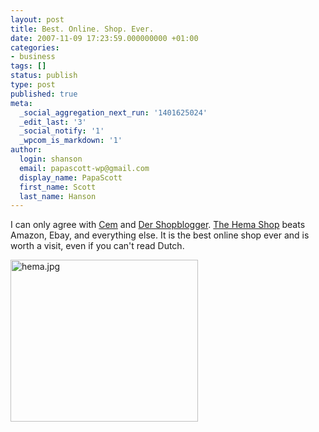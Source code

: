 ```yaml
---
layout: post
title: Best. Online. Shop. Ever.
date: 2007-11-09 17:23:59.000000000 +01:00
categories:
- business
tags: []
status: publish
type: post
published: true
meta:
  _social_aggregation_next_run: '1401625024'
  _edit_last: '3'
  _social_notify: '1'
  _wpcom_is_markdown: '1'
author:
  login: shanson
  email: papascott-wp@gmail.com
  display_name: PapaScott
  first_name: Scott
  last_name: Hanson
---
```

<p>I can only agree with <a href="http://sprechblase.wordpress.com/2007/11/09/der-beste-online-shop-aller-zeiten/" title="Der beste Online-Shop aller Zeiten">Cem</a> and <a href="http://www.shopblogger.de/blog/archives/5858-Kettenreaktion.html" title="Kettenreaktion">Der Shopblogger</a>. <a href="http://producten.hema.nl/">The Hema Shop</a> beats Amazon, Ebay, and everything else. It is the best online shop ever and is worth a visit, even if you can't read Dutch.</p>
<p><a href="http://producten.hema.nl/"><img src="http://www.papascott.de/wordpress/wp-content/uploads/2007/11/hema.jpg" alt="hema.jpg" border="0" width="300" height="259" /></a></p>
